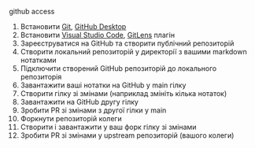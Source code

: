 github access
1. Встановити [Git](https://git-scm.com/downloads), [GitHub Desktop](https://desktop.github.com/)
2. Встановити [Visual Studio Code](https://code.visualstudio.com/), [GitLens](https://marketplace.visualstudio.com/items?itemName=eamodio.gitlens) плагін
3. Зареєструватися на GitHub та створити публічний репозиторій
4. Створити локальний репозиторій у директорії з вашими markdown нотатками
5. Підключити створений GitHub репозиторій до локального репозиторія
6. Завантажити ваші нотатки на GitHub у main гілку
7. Створити гілку зі змінами (наприклад змініть кілька нотаток)
8. Завантажити на GitHub другу гілку
9. Зробити PR зі змінами з другої гілки у main
10. Форкнути репозиторій колеги
11. Створити і завантажити у ваш форк гілку зі змінами
12. Зробити PR зі змінами у upstream репозиторій (вашого колеги)